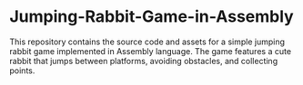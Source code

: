 # Jumping-Rabbit-Game-in-Assembly
This repository contains the source code and assets for a simple jumping rabbit game implemented in Assembly language. The game features a cute rabbit that jumps between platforms, avoiding obstacles, and collecting points.
